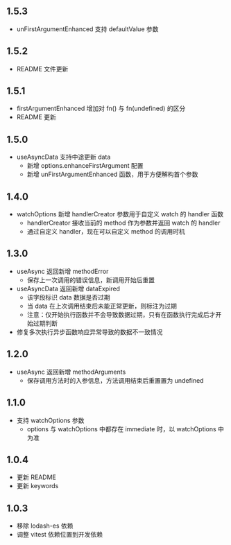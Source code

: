 ## 1.5.3
- unFirstArgumentEnhanced 支持 defaultValue 参数

## 1.5.2 
- README 文件更新

## 1.5.1
- firstArgumentEnhanced 增加对 fn() 与 fn(undefined) 的区分
- README 更新

## 1.5.0
- useAsyncData 支持中途更新 data
  - 新增 options.enhanceFirstArgument 配置
  - 新增 unFirstArgumentEnhanced 函数，用于方便解构首个参数

## 1.4.0
- watchOptions 新增 handlerCreator 参数用于自定义 watch 的 handler 函数
  - handlerCreator 接收当前的 method 作为参数并返回 watch 的 handler
  - 通过自定义 handler，现在可以自定义 method 的调用时机

## 1.3.0
- useAsync 返回新增 methodError
  - 保存上一次调用的错误信息，新调用开始后重置
- useAsyncData 返回新增 dataExpired
  - 该字段标识 data 数据是否过期
  - 当 data 在上次调用结束后未能正常更新，则标注为过期
  - 注意：仅开始执行函数并不会导致数据过期，只有在函数执行完成后才开始过期判断
- 修复多次执行异步函数响应异常导致的数据不一致情况

## 1.2.0

- useAsync 返回新增 methodArguments
  - 保存调用方法时的入参信息，方法调用结束后重置置为 undefined

## 1.1.0

- 支持 watchOptions 参数
  - options 与 watchOptions 中都存在 immediate 时，以 watchOptions 中为准

## 1.0.4

- 更新 README
- 更新 keywords

## 1.0.3

- 移除 lodash-es 依赖
- 调整 vitest 依赖位置到开发依赖